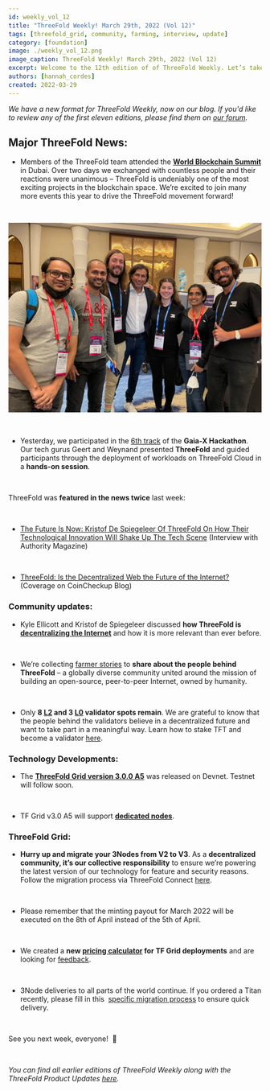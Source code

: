 ```yaml
---
id: weekly_vol_12
title: "ThreeFold Weekly! March 29th, 2022 (Vol 12)"
tags: [threefold_grid, community, farming, interview, update]
category: [foundation]
image: ./weekly_vol_12.png
image_caption: ThreeFold Weekly! March 29th, 2022 (Vol 12)
excerpt: Welcome to the 12th edition of of ThreeFold Weekly. Let’s take a look at what happened in the ThreeFold universe last week.
authors: [hannah_cordes]
created: 2022-03-29
---
```


*We have a new format for ThreeFold Weekly, now on our blog. If you'd like to review any of the first eleven editions, please find them on [our forum](https://forum.threefold.io/c/ecosystem-developments/41).*

## Major ThreeFold News:

* Members of the ThreeFold team attended the **[World Blockchain Summit](https://mobile.twitter.com/threefold_io/status/1507009092165853185)** in Dubai. Over two days we exchanged with countless people and their reactions were unanimous – ThreeFold is undeniably one of the most exciting projects in the blockchain space. We’re excited to join many more events this year to drive the ThreeFold movement forward!

<br/>

![World Blockchain Summit 2022 in Dubai](./world_blockchain_summit.png)

<br/>

* Yesterday, we participated in the [6th track](https://gitlab.com/gaia-x/gaia-x-community/gx-hackathon/gx-hackathon-3/-/wikis/GX-Hackathon-3#track-6-deployment-of-ecosystems-minimal-viable-gaia-x-track) of the **Gaia-X Hackathon**. Our tech gurus Geert and Weynand presented **ThreeFold** and guided participants through the deployment of workloads on ThreeFold Cloud in a **hands-on session**.

<br/>

ThreeFold was **featured in the news twice** last week:

<br/>

* [The Future Is Now: Kristof De Spiegeleer Of ThreeFold On How Their Technological Innovation Will Shake Up The Tech Scene](https://medium.com/authority-magazine/the-future-is-now-kristoff-de-spiegeleer-of-threefold-on-how-their-technological-innovation-will-7acc0e51c365) (Interview with Authority Magazine)

<br/>

* [ThreeFold: Is the Decentralized Web the Future of the Internet?](https://coincheckup.com/blog/threefold-is-the-decentralized-web-the-future-of-the-internet/) (Coverage on CoinCheckup Blog)

### Community updates:

* Kyle Ellicott and Kristof de Spiegeleer discussed **how ThreeFold is [decentralizing the Internet](https://www.youtube.com/watch?v=5xzwg-CdJNk)** and how it is more relevant than ever before.

<br/>

* We’re collecting [farmer stories](https://forum.threefold.io/t/looking-for-farmer-stories-to-share-with-the-world/2398?u=hannahcordes) to **share about the people behind ThreeFold** – a globally diverse community united around the mission of building an open-source, peer-to-peer Internet, owned by humanity.

<br/>

* Only **8 [L2](https://forum.threefold.io/t/procedure-to-register-your-l2-validator-node/1864) and 3 [L0](https://forum.threefold.io/t/procedure-to-register-your-l0-validator-nodes/1866) validator spots remain**. We are grateful to know that the people behind the validators believe in a decentralized future and want to take part in a meaningful way. Learn how to stake TFT and become a validator [here](https://threefold.io/blog/post/stake_tft_become_validator/).

### Technology Developments:

* The **[ThreeFold Grid version 3.0.0 A5](https://forum.threefold.io/t/announcement-of-tfgrid-3-0-0-a5/2522?u=hannahcordes)** was released on Devnet. Testnet will follow soon.

<br/>

* TF Grid v3.0 A5 will support **[dedicated nodes](https://forum.threefold.io/t/dedicated-node-support/2521)**.

### ThreeFold Grid: 

* **Hurry up and migrate your 3Nodes from V2 to V3**. As a **decentralized community, it’s our collective responsibility** to ensure we’re powering the latest version of our technology for feature and security reasons. Follow the migration process via ThreeFold Connect [here](https://forum.threefold.io/t/farming-migration-grid-v2-v3/2143?u=hannahcordes).

<br/>

* Please remember that the minting payout for March 2022 will be executed on the 8th of April instead of the 5th of April.

<br/>

* We created a **new [pricing calculator](https://forum.threefold.io/t/new-pricing-calculator-and-suggested-price-change/2520) for TF Grid deployments** and are looking for [feedback](https://forum.threefold.io/t/pricing-for-tfgrid/2518/3).

<br/>

* 3Node deliveries to all parts of the world continue. If you ordered a Titan recently, please fill in this  [specific migration process](https://forum.threefold.io/t/farming-migration-grid-v2-v3-open-unshipped-orders/2144) to ensure quick delivery.

<br/>

See you next week, everyone!  🙌 

<br/>

*You can find all earlier editions of ThreeFold Weekly along with the ThreeFold Product Updates [here](https://forum.threefold.io/c/ecosystem-developments/41).*
